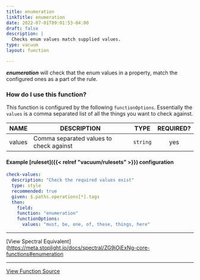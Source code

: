 ```yaml
---
title: enumeration
linkTitle: enumeration
date: 2022-07-01T09:01:53-04:00
draft: false
description: | 
  Checks enum values match supplied values.
type: vacuum
layout: function

---
```


**_enumeration_** will check that the enum values in a property, match the configured ones as a part of the rule.

### How do I use this function?

This function is configured by the following `functionOptions`. Essentially the `values` is a comma separated list
of all the things you want to check against.

|          NAME          | DESCRIPTION                             |   TYPE    | REQUIRED? |
|:----------------------:|-----------------------------------------|:---------:|:---------:|
|         values         | Comma separated values to check against | `string`  |    yes    |


#### Example [ruleset]({{< relref "vacuum/rulesets" >}}) configuration

```yaml
check-values:
  description: "Check the required values exist"
  type: style
  recommended: true
  given: $.paths.operations[*].tags
  then:
    field: 
    function: "enumeration"
    functionOptions:
      values: "must, be, one, of, these, things, here"
```
---




[View Spectral Equivalent](https://meta.stoplight.io/docs/spectral/ZG9jOjExNg-core-functions#enumeration

---

[View Function Source](https://github.com/daveshanley/vacuum/blob/main/functions/core/enumeration.go)
